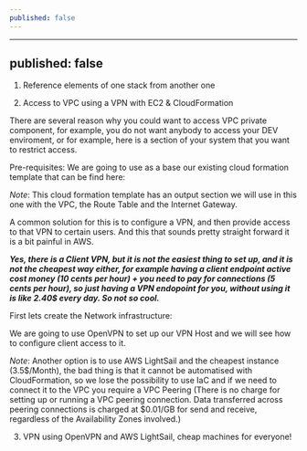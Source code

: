 ```yaml
---
published: false
---
```

---
published: false
---
1) Reference elements of one stack from another one
 


2) Access to VPC using a VPN with EC2 & CloudFormation

There are several reason why you could want to access VPC private component, for example, you do not want anybody to access your DEV enviroment, or for example, here is a section of your system that you want to restrict access.

Pre-requisites:
We are going to use as a base our existing cloud formation template that can be find here:

*Note*: This cloud formation template has an output section we will use in this one with the VPC, the Route Table and the Internet Gateway.

A common solution for this is to configure a VPN, and then provide access to that VPN to certain users. And this that sounds pretty straight forward it is a bit painful in AWS. 

***Yes, there is a Client VPN, but it is not the easiest thing to set up, and it is not the cheapest way either, for example having a client endpoint active cost money (10 cents per hour) + you need to pay for connections (5 cents per hour), so just having a VPN endopoint for you, without using it is like 2.40$ every day. So not so cool.***

First lets create the Network infrastructure:



We are going to use OpenVPN to set up our VPN Host and we will see how to configure client access to it.



*Note*: Another option is to use AWS LightSail and the cheapest instance (3.5$/Month), the bad thing is that it cannot be automatised with CloudFormation, so we lose the possibility to use IaC and if we need to connect it to the VPC you require a VPC Peering (There is no charge for setting up or running a VPC peering connection. Data transferred across peering connections is charged at $0.01/GB for send and receive, regardless of the Availability Zones involved.)






3) VPN using OpenVPN and AWS LightSail, cheap machines for everyone!